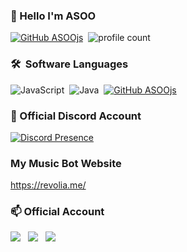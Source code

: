 ### 📛 Hello I'm ASOO 
[![GitHub ASOOjs](https://img.shields.io/github/followers/ASOOjs)](https://github.com/ASOOjs)&nbsp; 
![profile count](https://komarev.com/ghpvc/?username=ASOOjs&color=blue)&nbsp;

### 🛠 &nbsp;Software Languages 
![JavaScript](https://img.shields.io/badge/-JavaScript-020036?style=flat&logo=javascript)&nbsp; 
![Java](https://img.shields.io/badge/-Java-020000?style=flat&logo=java)&nbsp; 
[![GitHub ASOOjs](https://img.shields.io/github/followers/ASOOjs?label=follow&style=social)](https://github.com/ASOOjs)&nbsp;

### 🌟 Official Discord Account 
[![Discord Presence](https://lanyard-profile-readme.vercel.app/api/621404511218565121 )](https://discord.com/users/621404511218565121)

### My Music Bot Website
https://revolia.me/

### 📫 Official Account 
<a href="https://instagram.com/onr_ardaa"><img src="https://img.shields.io/badge/onr_ardaa-E4405F?style=flat&logo=Instagram&logoColor=white"/></a> &nbsp;
<a href="https://Twitter.com/onr_arda"><img src="https://img.shields.io/badge/onr_arda-E4405F?style=flat&logo=Twitter&logoColor=white"/></a> &nbsp;
<a href="https://open.spotify.com/user/0eg0r3cyvdbdtvwmywwd5g9pk"><img src="https://img.shields.io/badge/ASOO-E4405F?style=flat&logo=spotify&logoColor=white"/></a> &nbsp;


